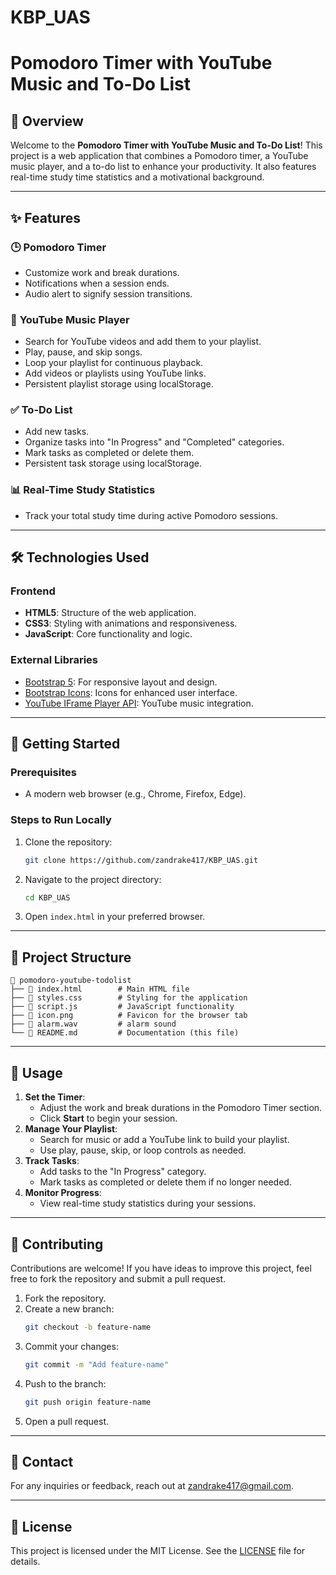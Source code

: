 # KBP_UAS
# Pomodoro Timer with YouTube Music and To-Do List

## 🎯 **Overview**
Welcome to the **Pomodoro Timer with YouTube Music and To-Do List**! This project is a web application that combines a Pomodoro timer, a YouTube music player, and a to-do list to enhance your productivity. It also features real-time study time statistics and a motivational background.

---

## ✨ **Features**

### 🕒 **Pomodoro Timer**
- Customize work and break durations.
- Notifications when a session ends.
- Audio alert to signify session transitions.

### 🎵 **YouTube Music Player**
- Search for YouTube videos and add them to your playlist.
- Play, pause, and skip songs.
- Loop your playlist for continuous playback.
- Add videos or playlists using YouTube links.
- Persistent playlist storage using localStorage.

### ✅ **To-Do List**
- Add new tasks.
- Organize tasks into "In Progress" and "Completed" categories.
- Mark tasks as completed or delete them.
- Persistent task storage using localStorage.

### 📊 **Real-Time Study Statistics**
- Track your total study time during active Pomodoro sessions.

---

## 🛠️ **Technologies Used**

### Frontend
- **HTML5**: Structure of the web application.
- **CSS3**: Styling with animations and responsiveness.
- **JavaScript**: Core functionality and logic.

### External Libraries
- [Bootstrap 5](https://getbootstrap.com/): For responsive layout and design.
- [Bootstrap Icons](https://icons.getbootstrap.com/): Icons for enhanced user interface.
- [YouTube IFrame Player API](https://developers.google.com/youtube/iframe_api_reference): YouTube music integration.

---

## 🚀 **Getting Started**

### Prerequisites
- A modern web browser (e.g., Chrome, Firefox, Edge).

### Steps to Run Locally
1. Clone the repository:
   ```bash
   git clone https://github.com/zandrake417/KBP_UAS.git
   ```
2. Navigate to the project directory:
   ```bash
   cd KBP_UAS
   ```
3. Open `index.html` in your preferred browser.

---

## 📂 **Project Structure**

```plaintext
📁 pomodoro-youtube-todolist
├── 📄 index.html        # Main HTML file
├── 📄 styles.css        # Styling for the application
├── 📄 script.js         # JavaScript functionality
├── 📄 icon.png          # Favicon for the browser tab
├── 📄 alarm.wav         # alarm sound
└── 📄 README.md         # Documentation (this file)
```

---

## 📝 **Usage**

1. **Set the Timer**:
   - Adjust the work and break durations in the Pomodoro Timer section.
   - Click **Start** to begin your session.
2. **Manage Your Playlist**:
   - Search for music or add a YouTube link to build your playlist.
   - Use play, pause, skip, or loop controls as needed.
3. **Track Tasks**:
   - Add tasks to the "In Progress" category.
   - Mark tasks as completed or delete them if no longer needed.
4. **Monitor Progress**:
   - View real-time study statistics during your sessions.

---

## 🤝 **Contributing**

Contributions are welcome! If you have ideas to improve this project, feel free to fork the repository and submit a pull request.

1. Fork the repository.
2. Create a new branch:
   ```bash
   git checkout -b feature-name
   ```
3. Commit your changes:
   ```bash
   git commit -m "Add feature-name"
   ```
4. Push to the branch:
   ```bash
   git push origin feature-name
   ```
5. Open a pull request.

---

## 📧 **Contact**
For any inquiries or feedback, reach out at [zandrake417@gmail.com](mailto:zandrake417@gmail.com).

---

## 📜 **License**

This project is licensed under the MIT License. See the [LICENSE](LICENSE) file for details.
